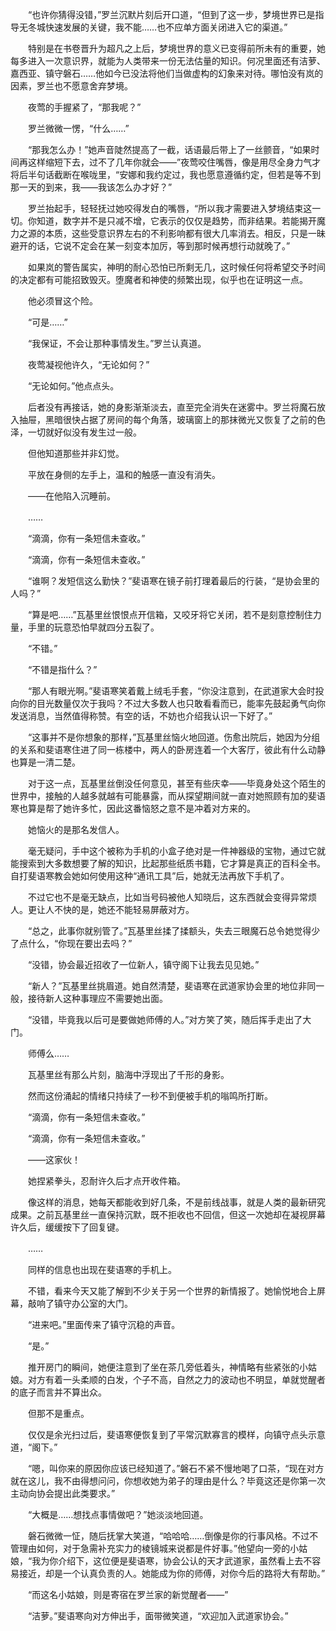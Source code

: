 　　“也许你猜得没错，”罗兰沉默片刻后开口道，“但到了这一步，梦境世界已是指导无冬城快速发展的关键，我不能……也不应单方面关闭进入它的渠道。”

　　特别是在书卷晋升为超凡之上后，梦境世界的意义已变得前所未有的重要，她每多进入一次意识界，就能为人类带来一份无法估量的知识。何况里面还有洁萝、嘉西亚、镇守磐石……他如今已没法将他们当做虚构的幻象来对待。哪怕没有岚的因素，罗兰也不愿意舍弃梦境。

　　夜莺的手握紧了，“那我呢？”

　　罗兰微微一愣，“什么……”

　　“那我怎么办！”她声音陡然提高了一截，话语最后带上了一丝颤音，“如果时间再这样缩短下去，过不了几年你就会——”夜莺咬住嘴唇，像是用尽全身力气才将后半句话截断在喉咙里，“安娜和我约定过，我也愿意遵循约定，但若是等不到那一天的到来，我——我该怎么办才好？”

　　罗兰抬起手，轻轻抚过她咬得发白的嘴唇，“所以我才需要进入梦境结束这一切。你知道，数字并不是只减不增，它表示的仅仅是趋势，而非结果。若能揭开魔力之源的本质，这些受意识界左右的不利影响都有很大几率消去。相反，只是一昧避开的话，它说不定会在某一刻变本加厉，等到那时候再想行动就晚了。”

　　如果岚的警告属实，神明的耐心恐怕已所剩无几，这时候任何将希望交予时间的决定都有可能招致毁灭。堕魔者和神使的频繁出现，似乎也在证明这一点。

　　他必须冒这个险。

　　“可是……”

　　“我保证，不会让那种事情发生。”罗兰认真道。

　　夜莺凝视他许久，“无论如何？”

　　“无论如何。”他点点头。

　　后者没有再接话，她的身影渐渐淡去，直至完全消失在迷雾中。罗兰将魔石放入抽屉，黑暗很快占据了房间的每个角落，玻璃窗上的那抹微光又恢复了之前的色泽，一切就好似没有发生过一般。

　　但他知道那些并非幻觉。

　　平放在身侧的左手上，温和的触感一直没有消失。

　　——在他陷入沉睡前。

　　……

　　“滴滴，你有一条短信未查收。”

　　“滴滴，你有一条短信未查收。”

　　“谁啊？发短信这么勤快？”斐语寒在镜子前打理着最后的行装，“是协会里的人吗？”

　　“算是吧……”瓦基里丝恨恨点开信箱，又咬牙将它关闭，若不是刻意控制住力量，手里的玩意恐怕早就四分五裂了。

　　“不错。”

　　“不错是指什么？”

　　“那人有眼光啊。”斐语寒笑着戴上绒毛手套，“你没注意到，在武道家大会时投向你的目光数量仅次于我吗？不过大多数人也只敢看看而已，能率先鼓起勇气向你发送消息，当然值得称赞。有空的话，不妨也介绍我认识一下好了。”

　　“这事并不是你想象的那样，”瓦基里丝恼火地回道。伤愈出院后，她因为分组的关系和斐语寒住进了同一栋楼中，两人的卧房连着一个大客厅，彼此有什么动静也算是一清二楚。

　　对于这一点，瓦基里丝倒没任何意见，甚至有些庆幸——毕竟身处这个陌生的世界中，接触的人越多就越有可能暴露，而从探望期间就一直对她照顾有加的斐语寒也算是帮了她许多忙，因此这番恼怒之意不是冲着对方来的。

　　她恼火的是那名发信人。

　　毫无疑问，手中这个被称为手机的小盒子绝对是一件神器级的宝物，通过它就能搜索到大多数想要了解的知识，比起那些纸质书籍，它才算是真正的百科全书。自打斐语寒教会她如何使用这种“通讯工具”后，她就无法再放下手机了。

　　不过它也不是毫无缺点，比如当号码被他人知晓后，这东西就会变得异常烦人。更让人不快的是，她还不能轻易屏蔽对方。

　　“总之，此事你就别管了。”瓦基里丝揉了揉额头，失去三眼魔石总令她觉得少了点什么，“你现在要出去吗？”

　　“没错，协会最近招收了一位新人，镇守阁下让我去见见她。”

　　“新人？”瓦基里丝挑眉道。她自然清楚，斐语寒在武道家协会里的地位非同一般，接待新人这种事理应不需要她出面。

　　“没错，毕竟我以后可是要做她师傅的人。”对方笑了笑，随后挥手走出了大门。

　　师傅么……

　　瓦基里丝有那么片刻，脑海中浮现出了千形的身影。

　　然而这份涌起的情绪只持续了一秒不到便被手机的嗡鸣所打断。

　　“滴滴，你有一条短信未查收。”

　　“滴滴，你有一条短信未查收。”

　　——这家伙！

　　她捏紧拳头，忍耐许久后才点开收件箱。

　　像这样的消息，她每天都能收到好几条，不是前线战事，就是人类的最新研究成果。之前瓦基里丝一直保持沉默，既不拒收也不回信，但这一次她却在凝视屏幕许久后，缓缓按下了回复键。

　　……

　　同样的信息也出现在斐语寒的手机上。

　　不错，看来今天又能了解到不少关于另一个世界的新情报了。她愉悦地合上屏幕，敲响了镇守办公室的大门。

　　“进来吧。”里面传来了镇守沉稳的声音。

　　“是。”

　　推开房门的瞬间，她便注意到了坐在茶几旁低着头，神情略有些紧张的小姑娘。对方有着一头柔顺的白发，个子不高，自然之力的波动也不明显，单就觉醒者的底子而言并不算出众。

　　但那不是重点。

　　仅仅是余光扫过后，斐语寒便恢复到了平常沉默寡言的模样，向镇守点头示意道，“阁下。”

　　“嗯，叫你来的原因你应该已经知道了。”磐石不紧不慢地喝了口茶，“现在对方就在这儿，我不由得想问问，你想收她为弟子的理由是什么？毕竟这还是你第一次主动向协会提出此类要求。”

　　“大概是……想找点事情做吧？”她淡淡地回道。

　　磐石微微一怔，随后抚掌大笑道，“哈哈哈……倒像是你的行事风格。不过不管理由如何，对于急需补充实力的棱镜城来说都是件好事。”他望向一旁的小姑娘，“我为你介绍下，这位便是斐语寒，协会公认的天才武道家，虽然看上去不容易接近，却是一个认真负责的人。她能成为你的师傅，对你今后的路将大有帮助。”

　　“而这名小姑娘，则是寄宿在罗兰家的新觉醒者——”

　　“洁萝。”斐语寒向对方伸出手，面带微笑道，“欢迎加入武道家协会。”
